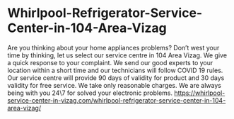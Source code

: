 # Whirlpool-Refrigerator-Service-Center-in-104-Area-Vizag
Are you thinking about your home appliances problems? Don’t west your time by thinking, let us select our service centre in 104 Area Vizag. We give a quick response to your complaint. We send our good experts to your location within a short time and our technicians will follow COVID 19 rules. Our service centre will provide 90 days of validity for product and 30 days validity for free service. We take only reasonable charges. We are always being with you 24\7 for solved your electronic problems.   https://whirlpool-service-center-in-vizag.com/whirlpool-refrigerator-service-center-in-104-area-vizag/

